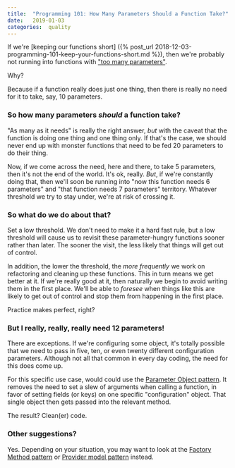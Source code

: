 ```yaml
---
title:  "Programming 101: How Many Parameters Should a Function Take?"
date:   2019-01-03
categories:  quality
---
```


If we're [keeping our functions short] ({% post_url 2018-12-03-programming-101-keep-your-functions-short.md %}),
then we're probably not running into functions with ["too
many parameters"](too-many-parameters).

Why?

Because if a function really does just one thing, then there is really no need
for it to take, say, 10 parameters.


### So how many parameters _should_ a function take?

"As many as it needs" is really the right answer, _but_ with the caveat that the
function is doing one thing and one thing only. If that's the case, we should
never end up with monster functions that need to be fed 20 parameters to do
their thing.

Now, if we come across the need, here and there, to take 5 parameters, then it's
not the end of the world. It's ok, really. _But_, if we're constantly doing
that, then we'll soon be running into "now this function needs 6 parameters" and
"that function needs 7 parameters" territory. Whatever threshold we try to stay
under, we're at risk of crossing it.

### So what do we do about that?

Set a low threshold. We don't need to make it a hard fast rule, but a low
threshold will cause us to revisit these parameter-hungry functions sooner
rather than later. The sooner the visit, the less likely that things will get
out of control.

In addition, the lower the threshold, the _more frequently_ we work on
refactoring and cleaning up these functions. This in turn means we get better at
it. If we're really good at it, then naturally we begin to avoid writing them in
the first place. We'll be able to _foresee_ when things like this are likely to
get out of control and stop them from happening in the first place.

Practice makes perfect, right?

### But I really, really, really need 12 parameters!

There are exceptions. If we're configuring some object, it's totally possible
that we need to pass in five, ten, or even twenty different configuration
parameters. Although not all that common in every day coding, the need for this
does come up.

For this specific use case, would could use the [Parameter Object
pattern](parameter-object). It removes the need to set a slew of arguments when
calling a function, in favor of setting fields (or keys) on one specific
"configuration" object. That single object then gets passed into the relevant
method.

The result? Clean(er) code.


### Other suggestions?

Yes. Depending on your situation, you may want to look at the [Factory Method
pattern](factory-method) or [Provider model pattern](provider-model) instead.


[too-many-parameters]: http://wiki.c2.com/?TooManyParameters
[parameter-object]: http://wiki.c2.com/?ParameterObject
[factory-method]: https://en.wikipedia.org/wiki/Factory_method_pattern
[provider-model]: https://en.wikipedia.org/wiki/Provider_model
